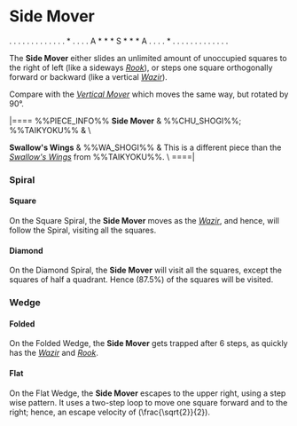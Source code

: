# Side Mover

<div class = "movement">
. . . . . . . . .
. . . . * . . . .
A * * * S * * * A
. . . . * . . . .
. . . . . . . . .
</div>

The **Side Mover** either slides an unlimited amount of unoccupied
squares to the right of left (like a sideways [*Rook*](rook.html)),
or steps one square orthogonally forward or backward (like a
vertical [*Wazir*](wazir.html)).

Compare with the [*Vertical Mover*](vertical_mover.html) which moves
the same way, but rotated by 90&deg;.

|====
%%PIECE_INFO%%
  **Side Mover**
& %%CHU_SHOGI%%; %%TAIKYOKU%%
& \\

  **Swallow's Wings**
& %%WA_SHOGI%%
& This is a different piece than the [*Swallow's Wings*](swallows_wings.html)
  from %%TAIKYOKU%%. \\
====|

### Spiral

#### Square

On the Square Spiral, the **Side Mover** moves as the [*Wazir*](wazir.html),
and hence, will follow the Spiral, visiting all the squares.

#### Diamond

On the Diamond Spiral, the **Side Mover** will visit all the squares,
except the squares of half a quadrant. Hence \(87.5\%\) of the
squares will be visited.

### Wedge

#### Folded

On the Folded Wedge, the **Side Mover** gets trapped after 6 steps,
as quickly has the [*Wazir*](wazir.html) and [*Rook*](rook.html).

#### Flat

On the Flat Wedge, the **Side Mover** escapes to the upper right,
using a step wise pattern. It uses a two-step loop to move
one square forward and to the right; hence, an escape velocity
of \(\frac{\sqrt{2}}{2}\).
